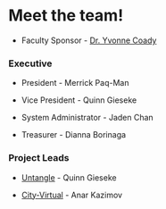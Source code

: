 # Meet the team!

* Faculty Sponsor - [Dr. Yvonne Coady](https://yvonnecoady.com/)

### Executive

* President - Merrick Paq-Man

* Vice President  - Quinn Gieseke

* System Administrator - Jaden Chan

* Treasurer - Dianna Borinaga 

### Project Leads

* [Untangle](/untangle) - Quinn Gieseke

* [City-Virtual](/city-virtual) - Anar Kazimov
